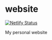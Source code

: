 # website

[![Netlify Status](https://api.netlify.com/api/v1/badges/3c2ac10c-615d-4d95-a148-b39ac2d99335/deploy-status)](https://app.netlify.com/sites/diegofrayo/deploys)

My personal website

